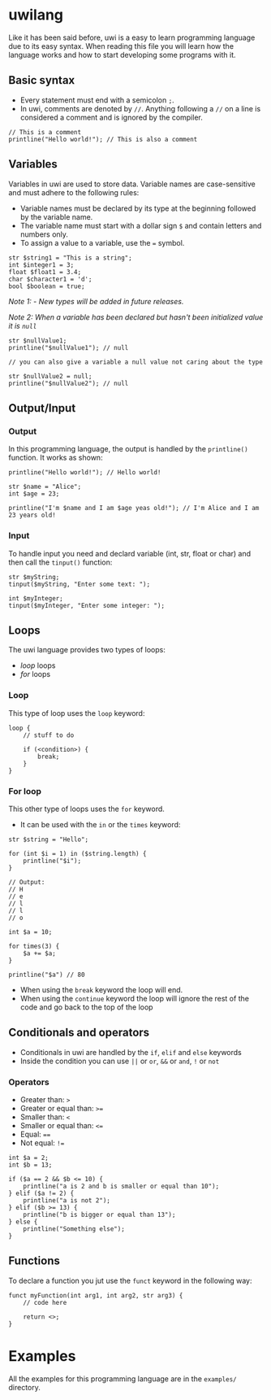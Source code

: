 # uwilang

Like it has been said before, uwi is a easy to learn programming language due to its easy syntax. When reading this file you will learn how the language works and how to start developing some programs with it.

## Basic syntax

- Every statement must end with a semicolon `;`.
- In uwi, comments are denoted by `//`. Anything following a `//` on a line is considered a comment and is ignored by the compiler.
``` uwi
// This is a comment
printline("Hello world!"); // This is also a comment
```

## Variables

Variables in uwi are used to store data. Variable names are case-sensitive and must adhere to the following rules:

- Variable names must be declared by its type at the beginning followed by the variable name.
- The variable name must start with a dollar sign `$` and contain letters and numbers only.
- To assign a value to a variable, use the `=` symbol.

``` uwi
str $string1 = "This is a string";
int $integer1 = 3;
float $float1 = 3.4;
char $character1 = 'd';
bool $boolean = true;
```

*Note 1: - New types will be added in future releases.*

*Note 2: When a variable has been declared but hasn't been initialized value it is `null`*

``` uwi
str $nullValue1;
printline("$nullValue1"); // null

// you can also give a variable a null value not caring about the type

str $nullValue2 = null;
printline("$nullValue2"); // null
```

## Output/Input

### Output

In this programming language, the output is handled by the `printline()` function. It works as shown:

``` uwi
printline("Hello world!"); // Hello world!

str $name = "Alice";
int $age = 23;

printline("I'm $name and I am $age yeas old!"); // I'm Alice and I am 23 years old!
```

### Input

To handle input you need and declard variable (int, str, float or char) and then call the `tinput()` function:

``` uwi
str $myString;
tinput($myString, "Enter some text: ");

int $myInteger;
tinput($myInteger, "Enter some integer: ");
```

## Loops

The uwi language provides two types of loops:

- *loop* loops
- *for* loops

### Loop

This type of loop uses the `loop` keyword:

``` uwi
loop {
    // stuff to do

	if (<condition>) {
		break;
	}
}
```

### For loop

This other type of loops uses the `for` keyword.

- It can be used with the `in` or the `times` keyword:

``` uwi
str $string = "Hello";

for (int $i = 1) in ($string.length) {
    printline("$i");
}

// Output:
// H
// e
// l
// l
// o
```

``` uwi
int $a = 10;

for times(3) {
    $a += $a;
}

printline("$a") // 80
```

- When using the `break` keyword the loop will end.
- When using the `continue` keyword the loop will ignore the rest of the code and go back to the top of the loop

## Conditionals and operators

- Conditionals in uwi are handled by the `if`, `elif` and `else` keywords
- Inside the condition you can use `||` or `or`, `&&` or `and`, `!` or `not`

### Operators

- Greater than: `>`
- Greater or equal than: `>=` 
- Smaller than: `<`
- Smaller or equal than: `<=`
- Equal: `==`
- Not equal: `!=`

``` uwi
int $a = 2;
int $b = 13;

if ($a == 2 && $b <= 10) {
    printline("a is 2 and b is smaller or equal than 10");
} elif ($a != 2) {
    printline("a is not 2");
} elif ($b >= 13) {
    printline("b is bigger or equal than 13");
} else {
    printline("Something else");
}
```

## Functions

To declare a function you jut use the `funct` keyword in the following way:

``` uwi
funct myFunction(int arg1, int arg2, str arg3) {
    // code here

	return <>;
}
```

# Examples

All the examples for this programming language are in the `examples/` directory.
